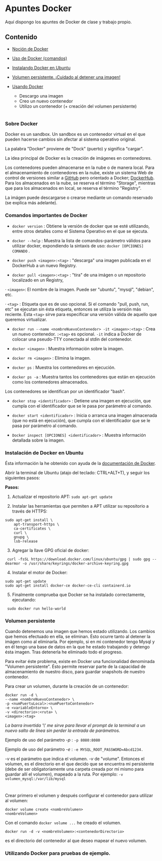 # Apuntes Docker

Aquí dispongo los apuntes de Docker de clase y trabajo propio.

## Contenido

* [Noción de Docker](#nocion)

* [Uso de Docker (comandos)](#usoDocker)

* [Instalando Docker en Ubuntu](#instalar)

* [Volumen persistente. ¡Cuidado al detener una imagen!](#persistente)

* [Usando Docker](#usoDock)
  * Descargo una imagen
  * Creo un nuevo contenedor
  * Utilizo un contenedor (+ creación del volumen persistente)

#
### <a name="nocion">Sobre Docker</a>

Docker es un sandbox. Un sandbox es un contenedor virtual en el que pueden hacerse cambios sin afectar al sistema operativo original.

La palabra "Docker" proviene de "Dock" (puerto) y significa "cargar".

La idea principal de Docker es la creación de imágenes en contenedores.

Los contenedores pueden almacenarse en la nube o de manera local.
Para el almacenamiento de contenedores en la nube, existe un sistema Web de control de versiones similar a [GitHub](https://github.com) pero orientado a Docker; [DockerHub](https://hub.docker.com).
Para los almacenados en la nube, se reserva el término "Storage", mientras que para los almacenados en local, se reserva el término "Registry".

La imágen puede descargarse o crearse mediante un comando reservado (se explica más adelante).

### <a name="usoDocker">Comandos importantes de Docker</a>

- `docker version` : Obtiene la versión de docker que se esté utilizando, entre otros detalles como el Sistema Operativo en el                    que se ejecuta.

- `docker --help` : Muestra la lista de comandos-parámetro válidos para utilizar docker, expondiendo la sintaxis de uso:
                  `docker [OPCIONES] COMANDO` .

- `docker push <imagen>:<tag>` : "descarga" una imagen publicada en el DockerHub a un nuevo Registry.

- `docker pull <imagen>:<tag>`  : "tira" de una imágen o un repositorio localizado en un Registry,

· `<imagen>`: El nombre de la imagen. Puede ser "ubuntu", "mysql", "debian", etc.

· `<tag>` : Etiqueta que es de uso opcional. Si el comando "pull, push, run, etc" se ejecutan sin ésta etiqueta, entonces se             utiliza la versión más reciente. Ésta `<tag>` sirve para especificar una versión válida de aquello que queremos             virtualizar.

- `docker run --name <nombreNuevoContenedor> -it <imagen>:<tag>` : Crea un nuevo contenedor. `:<tag>` es opcional.
                                                                   `-it` indica a Docker de colocar una pseudo-TTY conectada
                                                                    al stdin del contenedor.

- `docker <imagen>` : Muestra información sobre la imagen.

- `docker rm <imagen>` : Elimina la imagen.

- `docker ps` : Muestra los contenedores en ejecución.

- `docker ps -a` : Muestra tantos los contenedores que están en ejecución como los contenedores almacenados.

Los contenedores se identifican por un identificador "bash".

- `docker stop <identificador>` : Detiene una imagen en ejecución, que cumpla con el identificador que se le pasa por parámetro al comando.

- `docker start <identificador>` : Inicia o arranca una imagen almacenada (que no está en ejecución), que cumpla con el identificador que se le pasa por parámetro al comando.

- `Docker inspect [OPCIONES] <identificador>` : Muestra información detallada sobre la imagen.

<a name="instalar"></a>
### Instalación de Docker en Ubuntu

Ésta información la he obtenido con ayuda de la [documentación de Docker](https://docs.docker.com/engine/install/ubuntu/).

Abrir la terminal de Ubuntu (atajo del teclado: CTRL+ALT+T), y seguir los siguientes pasos:

**Pasos:**

1. Actualizar el repositorio APT: `sudo apt-get update`

2. Instalar las herramientas que permiten a APT utilizar su repositorio a través de HTTPS:
```
sudo apt-get install \
    apt-transport-https \
    ca-certificates \
    curl \
    gnupg \
    lsb-release
```

3. Agregar la llave GPG oficial de docker:

` curl -fsSL https://download.docker.com/linux/ubuntu/gpg | sudo gpg --dearmor -o /usr/share/keyrings/docker-archive-keyring.gpg`

4. Instalar el motor de Docker:

```
sudo apt-get update
sudo apt-get install docker-ce docker-ce-cli containerd.io
```
5. Finalmente comprueba que Docker se ha instalado correctamente, ejecutando:

` sudo docker run hello-world`

### <a name="persistente">Volumen persistente</a>

Cuando detenemos una imagen que hemos estado utilizando. Los cambios que hemos efectuado en ella, se eliminan. Ésto ocurre tanto al detener la imágen como al eliminarla.
Por ejemplo, si en mi contenedor tengo Mysql y en él tengo una base de datos en la que he estado trabajando y detengo ésta imagen. Tras detenerla he eliminado todo el progreso.

Para evitar éste problema, existe en Docker una funcionalidad denominada "Volumen persistente". Ésto permite 
reservar parte de la capacidad de almacenamiento de nuestro disco, para guardar snapshots de nuestro contenedor.

Para crear un volumen, durante la creación de un contenedor:

```
docker run -d \
--name <nombreNuevoContenedor> \
-p <numPuertuLocal>:<numPuertoContenedor>
-e <variableEntorno> \
-v <directorio>:<ruta> \
<imagen>:<tag>
```

_La barra invertida '\\' me sirve para llevar el prompt de la terminal a un nuevo salto de línea sin perder la entrada de parámetros._

Ejemplo de uso del parámetro *-p* : `-p 8080:8080`

Ejemplo de uso del parámetro *-e* : `-e MYSQL_ROOT_PASSWORD=Abcd1234.`

*-v* es el parámetro que indica el volumen. *-v* de "volume". Entonces el volumen, es el directorio en el que decido que se encuentra mi persistente (debe de ser obligatoriamente una carpeta creada por mí mismo para guardar allí el volumen), mapeado a la ruta. Por ejemplo: `-v volumen_mysql:/var/lib/mysql`
#

Crear primero el volumen y después configurar el contenedor para utilizar al volumen:

```
docker volume create <nombreVolumen>
<nombreVolumen>
```

Con el comando `docker volume ...` he creado el volumen.

```
docker run -d -v <nombreVolumen>:<contenedorDirectorio>
```

<contenedorDirectorio> es el directorio del contenedor al que deseo mapear el nuevo volumen.

### <a name="usoDock">Utilizando Docker para pruebas de ejemplo.</a>
